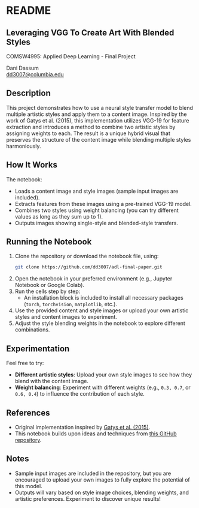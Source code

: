 README
==============================================================================
## Leveraging VGG To Create Art With Blended Styles ##
COMSW4995: Applied Deep Learning - Final Project  

Dani Dassum  
dd3007@columbia.edu  

## Description ##

This project demonstrates how to use a neural style transfer model to blend multiple artistic styles and apply them to a content image. Inspired by the work of Gatys et al. (2015), this implementation utilizes VGG-19 for feature extraction and introduces a method to combine two artistic styles by assigning weights to each. The result is a unique hybrid visual that preserves the structure of the content image while blending multiple styles harmoniously.

## How It Works ##

The notebook:  
- Loads a content image and style images (sample input images are included).  
- Extracts features from these images using a pre-trained VGG-19 model.  
- Combines two styles using weight balancing (you can try different values as long as they sum up to 1).  
- Outputs images showing single-style and blended-style transfers.  

## Running the Notebook ##

1. Clone the repository or download the notebook file, using:
   ```bash
   git clone https://github.com/dd3007/adl-final-paper.git
3. Open the notebook in your preferred environment (e.g., Jupyter Notebook or Google Colab).  
4. Run the cells step by step:  
   - An installation block is included to install all necessary packages (`torch`, `torchvision`, `matplotlib`, etc.).  
5. Use the provided content and style images or upload your own artistic styles and content images to experiment.  
6. Adjust the style blending weights in the notebook to explore different combinations.  

## Experimentation ##

Feel free to try:  
- **Different artistic styles**: Upload your own style images to see how they blend with the content image.  
- **Weight balancing**: Experiment with different weights (e.g., `0.3, 0.7`, or `0.6, 0.4`) to influence the contribution of each style.  

## References ##

- Original implementation inspired by [Gatys et al. (2015)](https://arxiv.org/abs/1508.06576).  
- This notebook builds upon ideas and techniques from [this GitHub repository](https://github.com/tjwhitaker/a-neural-algorithm-of-artistic-style/tree/master).  

## Notes ##

- Sample input images are included in the repository, but you are encouraged to upload your own images to fully explore the potential of this model.  
- Outputs will vary based on style image choices, blending weights, and artistic preferences. Experiment to discover unique results!  
